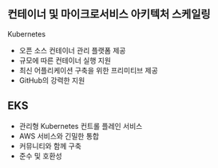 ## 컨테이너 및 마이크로서비스 아키텍처 스케일링

Kubernetes

- 오픈 소스 컨테이너 관리 플랫폼 제공
- 규모에 따른 컨테이너 실행 지원
- 최신 어플리케이션 구축을 위한 프리미티브 제공
- GitHub의 강력한 지원

## EKS

- 관리형 Kubernetes 컨트롤 플레인 서비스
- AWS 서비스와 긴밀한 통합
- 커뮤니티와 함께 구축
- 준수 및 호환성
